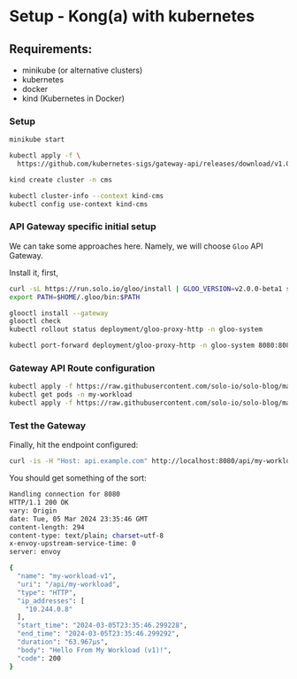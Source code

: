 # Setup - Kong(a) with kubernetes

## Requirements:
- minikube (or alternative clusters)
- kubernetes
- docker
- kind (Kubernetes in Docker)

### Setup
```bash
minikube start
```

``` bash
kubectl apply -f \
  https://github.com/kubernetes-sigs/gateway-api/releases/download/v1.0.0/standard-install.yaml
```

``` bash
kind create cluster -n cms
```

``` bash
kubectl cluster-info --context kind-cms
kubectl config use-context kind-cms
```

### API Gateway specific initial setup

We can take some approaches here. Namely, we will choose `Gloo` API Gateway.

Install it, first,
``` bash
curl -sL https://run.solo.io/gloo/install | GLOO_VERSION=v2.0.0-beta1 sh
export PATH=$HOME/.gloo/bin:$PATH
```

``` bash
glooctl install --gateway
glooctl check
kubectl rollout status deployment/gloo-proxy-http -n gloo-system
```

``` bash
kubectl port-forward deployment/gloo-proxy-http -n gloo-system 8080:8080 &
```

### Gateway API Route configuration

``` bash
kubectl apply -f https://raw.githubusercontent.com/solo-io/solo-blog/main/gateway-api-tutorial/05-workload-svcs.yaml
kubectl get pods -n my-workload
kubectl apply -f https://raw.githubusercontent.com/solo-io/solo-blog/main/gateway-api-tutorial/06-workload-route.yaml
```


### Test the Gateway 

Finally, hit the endpoint configured:

``` bash
curl -is -H "Host: api.example.com" http://localhost:8080/api/my-workload
```

You should get something of the sort:

``` bash
Handling connection for 8080
HTTP/1.1 200 OK
vary: Origin
date: Tue, 05 Mar 2024 23:35:46 GMT
content-length: 294
content-type: text/plain; charset=utf-8
x-envoy-upstream-service-time: 0
server: envoy

{
  "name": "my-workload-v1",
  "uri": "/api/my-workload",
  "type": "HTTP",
  "ip_addresses": [
    "10.244.0.8"
  ],
  "start_time": "2024-03-05T23:35:46.299228",
  "end_time": "2024-03-05T23:35:46.299292",
  "duration": "63.967µs",
  "body": "Hello From My Workload (v1)!",
  "code": 200
}
```

